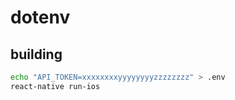 dotenv
===

building
---

```sh
echo "API_TOKEN=xxxxxxxxyyyyyyyyzzzzzzzz" > .env
react-native run-ios
```
